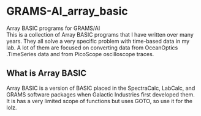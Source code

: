 # GRAMS-AI_array_basic
Array BASIC programs for GRAMS/AI  
This is a collection of Array BASIC programs that I have written over many years.  They all solve a very specific problem with time-based data in my lab.  A lot of them are focused on converting data from OceanOptics .TimeSeries data and from PicoScope oscilloscope traces.  
## What is Array BASIC  
Array BASIC is a version of BASIC placed in the SpectraCalc, LabCalc, and GRAMS software packages when Galactic Industries first developed them.  It is has a very limited scope of functions but uses GOTO, so use it for the lolz.  
